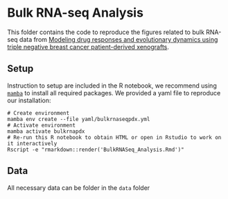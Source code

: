 # Bulk RNA-seq Analysis

This folder contains the code to reproduce the figures related to bulk RNA-seq data from [Modeling drug responses and evolutionary dynamics using triple negative breast cancer patient-derived xenografts](https://doi.org/10.1101/2023.01.10.523259).

## Setup
Instruction to setup are included in the R notebook, we recommend using [`mamba`](https://mamba.readthedocs.io/en/latest/installation/mamba-installation.html) to install all required packages. We provided a yaml file to reproduce our installation:

```{bash}
# Create environment
mamba env create --file yaml/bulkrnaseqpdx.yml
# Activate environment
mamba activate bulkrnapdx
# Re-run this R notebook to obtain HTML or open in Rstudio to work on it interactively
Rscript -e "rmarkdown::render('BulkRNASeq_Analysis.Rmd')"
```

## Data

All necessary data can be folder in the `data` folder
